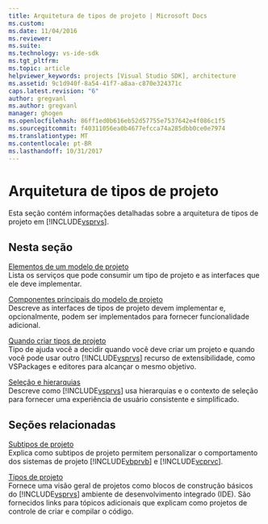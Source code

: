 ```yaml
---
title: Arquitetura de tipos de projeto | Microsoft Docs
ms.custom: 
ms.date: 11/04/2016
ms.reviewer: 
ms.suite: 
ms.technology: vs-ide-sdk
ms.tgt_pltfrm: 
ms.topic: article
helpviewer_keywords: projects [Visual Studio SDK], architecture
ms.assetid: 9c1d940f-8a54-41f7-a8aa-c870e324371c
caps.latest.revision: "6"
author: gregvanl
ms.author: gregvanl
manager: ghogen
ms.openlocfilehash: 86ff1ed0b616eb52d57755e7537642e4f086c1f5
ms.sourcegitcommit: f40311056ea0b4677efcca74a285dbb0ce0e7974
ms.translationtype: MT
ms.contentlocale: pt-BR
ms.lasthandoff: 10/31/2017
---
```

# <a name="project-types-architecture"></a>Arquitetura de tipos de projeto
Esta seção contém informações detalhadas sobre a arquitetura de tipos de projeto em [!INCLUDE[vsprvs](../../code-quality/includes/vsprvs_md.md)].  
  
## <a name="in-this-section"></a>Nesta seção  
 [Elementos de um modelo de projeto](../../extensibility/internals/elements-of-a-project-model.md)  
 Lista os serviços que pode consumir um tipo de projeto e as interfaces que ele deve implementar.  
  
 [Componentes principais do modelo de projeto](../../extensibility/internals/project-model-core-components.md)  
 Descreve as interfaces de tipos de projeto devem implementar e, opcionalmente, podem ser implementados para fornecer funcionalidade adicional.  
  
 [Quando criar tipos de projeto](../../extensibility/internals/when-to-create-project-types.md)  
 Tipo de ajuda você a decidir quando você deve criar um projeto e quando você pode usar outro [!INCLUDE[vsprvs](../../code-quality/includes/vsprvs_md.md)] recurso de extensibilidade, como VSPackages e editores para alcançar o mesmo objetivo.  
  
 [Seleção e hierarquias](../../extensibility/internals/hierarchies-and-selection.md)  
 Descreve como [!INCLUDE[vsprvs](../../code-quality/includes/vsprvs_md.md)] usa hierarquias e o contexto de seleção para fornecer uma experiência de usuário consistente e simplificado.  
  
## <a name="related-sections"></a>Seções relacionadas  
 [Subtipos de projeto](../../extensibility/internals/project-subtypes.md)  
 Explica como subtipos de projeto permitem personalizar o comportamento dos sistemas de projeto [!INCLUDE[vbprvb](../../code-quality/includes/vbprvb_md.md)] e [!INCLUDE[vcprvc](../../code-quality/includes/vcprvc_md.md)].  
  
 [Tipos de projeto](../../extensibility/internals/project-types.md)  
 Fornece uma visão geral de projetos como blocos de construção básicos do [!INCLUDE[vsprvs](../../code-quality/includes/vsprvs_md.md)] ambiente de desenvolvimento integrado (IDE). São fornecidos links para tópicos adicionais que explicam como projetos de controle de criar e compilar o código.
